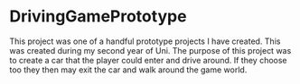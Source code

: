 # DrivingGamePrototype
 This project was one of a handful prototype projects I have created. This was created during my second year of Uni. The purpose of this project was to create a car that the player could enter and drive around. If they choose too they then may exit the car and walk around the game world.
